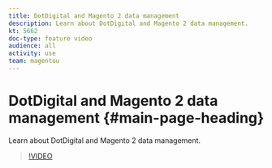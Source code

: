 ```yaml
---
title: DotDigital and Magento 2 data management
description: Learn about DotDigital and Magento 2 data management.
kt: 5662
doc-type: feature video
audience: all
activity: use
team: magentou
---
```


# DotDigital and Magento 2 data management {#main-page-heading}

Learn about DotDigital and Magento 2 data management.

>[!VIDEO](https://video.tv.adobe.com/v/35734?quality=12&learn=on)